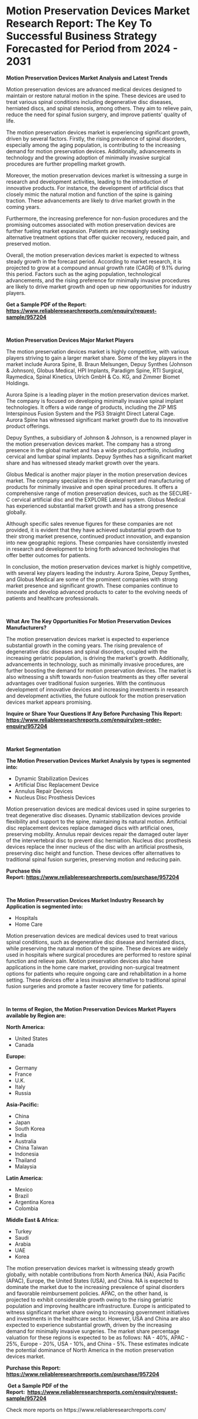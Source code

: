 <p><h1>Motion Preservation Devices Market Research Report: The Key To Successful Business Strategy Forecasted for Period from 2024 - 2031</h1></p><p><strong>Motion Preservation Devices Market Analysis and Latest Trends</strong></p>
<p><p>Motion preservation devices are advanced medical devices designed to maintain or restore natural motion in the spine. These devices are used to treat various spinal conditions including degenerative disc diseases, herniated discs, and spinal stenosis, among others. They aim to relieve pain, reduce the need for spinal fusion surgery, and improve patients’ quality of life.</p><p>The motion preservation devices market is experiencing significant growth, driven by several factors. Firstly, the rising prevalence of spinal disorders, especially among the aging population, is contributing to the increasing demand for motion preservation devices. Additionally, advancements in technology and the growing adoption of minimally invasive surgical procedures are further propelling market growth.</p><p>Moreover, the motion preservation devices market is witnessing a surge in research and development activities, leading to the introduction of innovative products. For instance, the development of artificial discs that closely mimic the natural motion and function of the spine is gaining traction. These advancements are likely to drive market growth in the coming years.</p><p>Furthermore, the increasing preference for non-fusion procedures and the promising outcomes associated with motion preservation devices are further fueling market expansion. Patients are increasingly seeking alternative treatment options that offer quicker recovery, reduced pain, and preserved motion.</p><p>Overall, the motion preservation devices market is expected to witness steady growth in the forecast period. According to market research, it is projected to grow at a compound annual growth rate (CAGR) of 9.1% during this period. Factors such as the aging population, technological advancements, and the rising preference for minimally invasive procedures are likely to drive market growth and open up new opportunities for industry players.</p></p>
<p><strong>Get a Sample PDF of the Report:&nbsp; <a href="https://www.reliableresearchreports.com/enquiry/request-sample/957204">https://www.reliableresearchreports.com/enquiry/request-sample/957204</a></strong></p>
<p>&nbsp;</p>
<p><strong>Motion Preservation Devices Major Market Players</strong></p>
<p><p>The motion preservation devices market is highly competitive, with various players striving to gain a larger market share. Some of the key players in the market include Aurora Spine, B. Braun Melsungen, Depuy Synthes (Johnson & Johnson), Globus Medical, HPI Implants, Paradigm Spine, RTI Surgical, Raymedica, Spinal Kinetics, Ulrich GmbH & Co. KG, and Zimmer Biomet Holdings.</p><p>Aurora Spine is a leading player in the motion preservation devices market. The company is focused on developing minimally invasive spinal implant technologies. It offers a wide range of products, including the ZIP MIS Interspinous Fusion System and the PS3 Straight Direct Lateral Cage. Aurora Spine has witnessed significant market growth due to its innovative product offerings.</p><p>Depuy Synthes, a subsidiary of Johnson & Johnson, is a renowned player in the motion preservation devices market. The company has a strong presence in the global market and has a wide product portfolio, including cervical and lumbar spinal implants. Depuy Synthes has a significant market share and has witnessed steady market growth over the years.</p><p>Globus Medical is another major player in the motion preservation devices market. The company specializes in the development and manufacturing of products for minimally invasive and open spinal procedures. It offers a comprehensive range of motion preservation devices, such as the SECURE-C cervical artificial disc and the EXPLORE Lateral system. Globus Medical has experienced substantial market growth and has a strong presence globally.</p><p>Although specific sales revenue figures for these companies are not provided, it is evident that they have achieved substantial growth due to their strong market presence, continued product innovation, and expansion into new geographic regions. These companies have consistently invested in research and development to bring forth advanced technologies that offer better outcomes for patients.</p><p>In conclusion, the motion preservation devices market is highly competitive, with several key players leading the industry. Aurora Spine, Depuy Synthes, and Globus Medical are some of the prominent companies with strong market presence and significant growth. These companies continue to innovate and develop advanced products to cater to the evolving needs of patients and healthcare professionals.</p></p>
<p>&nbsp;</p>
<p><strong>What Are The Key Opportunities For Motion Preservation Devices Manufacturers?</strong></p>
<p><p>The motion preservation devices market is expected to experience substantial growth in the coming years. The rising prevalence of degenerative disc diseases and spinal disorders, coupled with the increasing geriatric population, is driving the market's growth. Additionally, advancements in technology, such as minimally invasive procedures, are further boosting the demand for motion preservation devices. The market is also witnessing a shift towards non-fusion treatments as they offer several advantages over traditional fusion surgeries. With the continuous development of innovative devices and increasing investments in research and development activities, the future outlook for the motion preservation devices market appears promising.</p></p>
<p><strong>Inquire or Share Your Questions If Any Before Purchasing This Report: <a href="https://www.reliableresearchreports.com/enquiry/pre-order-enquiry/957204">https://www.reliableresearchreports.com/enquiry/pre-order-enquiry/957204</a></strong></p>
<p>&nbsp;</p>
<p><strong>Market Segmentation</strong></p>
<p><strong>The Motion Preservation Devices Market Analysis by types is segmented into:</strong></p>
<p><ul><li>Dynamic Stabilization Devices</li><li>Artificial Disc Replacement Device</li><li>Annulus Repair Devices</li><li>Nucleus Disc Prosthesis Devices</li></ul></p>
<p><p>Motion preservation devices are medical devices used in spine surgeries to treat degenerative disc diseases. Dynamic stabilization devices provide flexibility and support to the spine, maintaining its natural motion. Artificial disc replacement devices replace damaged discs with artificial ones, preserving mobility. Annulus repair devices repair the damaged outer layer of the intervertebral disc to prevent disc herniation. Nucleus disc prosthesis devices replace the inner nucleus of the disc with an artificial prosthesis, preserving disc height and function. These devices offer alternatives to traditional spinal fusion surgeries, preserving motion and reducing pain.</p></p>
<p><strong>Purchase this Report:&nbsp;<a href="https://www.reliableresearchreports.com/purchase/957204">https://www.reliableresearchreports.com/purchase/957204</a></strong></p>
<p>&nbsp;</p>
<p><strong>The Motion Preservation Devices Market Industry Research by Application is segmented into:</strong></p>
<p><ul><li>Hospitals</li><li>Home Care</li></ul></p>
<p><p>Motion preservation devices are medical devices used to treat various spinal conditions, such as degenerative disc disease and herniated discs, while preserving the natural motion of the spine. These devices are widely used in hospitals where surgical procedures are performed to restore spinal function and relieve pain. Motion preservation devices also have applications in the home care market, providing non-surgical treatment options for patients who require ongoing care and rehabilitation in a home setting. These devices offer a less invasive alternative to traditional spinal fusion surgeries and promote a faster recovery time for patients.</p></p>
<p>&nbsp;</p>
<p><strong>In terms of Region, the Motion Preservation Devices Market Players available by Region are:</strong></p>
<p>
    <p> <strong> North America: </strong>
        <ul>
            <li>United States</li>
            <li>Canada</li>
        </ul>
        </p> 
    <p> <strong> Europe: </strong>
        <ul>
            <li>Germany</li>
            <li>France</li>
            <li>U.K.</li>
            <li>Italy</li>
            <li>Russia</li>
        </ul>
        </p> 
    <p> <strong> Asia-Pacific: </strong>
        <ul>
            <li>China</li>
            <li>Japan</li>
            <li>South Korea</li>
            <li>India</li>
            <li>Australia</li>
            <li>China Taiwan</li>
            <li>Indonesia</li>
            <li>Thailand</li>
            <li>Malaysia</li>
        </ul>
        </p> 
    <p> <strong> Latin America: </strong>
        <ul>
            <li>Mexico</li>
            <li>Brazil</li>
            <li>Argentina Korea</li>
            <li>Colombia</li>
        </ul>
        </p> 
    <p> <strong> Middle East & Africa: </strong>
        <ul>
            <li>Turkey</li>
            <li>Saudi</li>
            <li>Arabia</li>
            <li>UAE</li>
            <li>Korea</li>
        </ul>
    </p>
    </p>
<p><p>The motion preservation devices market is witnessing steady growth globally, with notable contributions from North America (NA), Asia Pacific (APAC), Europe, the United States (USA), and China. NA is expected to dominate the market due to the increasing prevalence of spinal disorders and favorable reimbursement policies. APAC, on the other hand, is projected to exhibit considerable growth owing to the rising geriatric population and improving healthcare infrastructure. Europe is anticipated to witness significant market share owing to increasing government initiatives and investments in the healthcare sector. However, USA and China are also expected to experience substantial growth, driven by the increasing demand for minimally invasive surgeries. The market share percentage valuation for these regions is expected to be as follows: NA - 40%, APAC - 25%, Europe - 20%, USA - 10%, and China - 5%. These estimates indicate the potential dominance of North America in the motion preservation devices market.</p></p>
<p><strong>Purchase this Report: <a href="https://www.reliableresearchreports.com/purchase/957204">https://www.reliableresearchreports.com/purchase/957204</a></strong></p>
<p>&nbsp;<strong>Get a Sample PDF of the Report:&nbsp;&nbsp;<a href="https://www.reliableresearchreports.com/enquiry/request-sample/957204">https://www.reliableresearchreports.com/enquiry/request-sample/957204</a></strong></p>
<p><strong></strong></p>
<p>Check more reports on https://www.reliableresearchreports.com/</p>